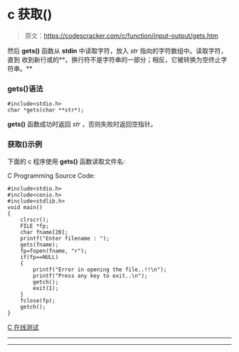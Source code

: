 # c 获取()

> 原文：<https://codescracker.com/c/function/input-output/gets.htm>

然后 **gets()** 函数从 **stdin** 中读取字符，放入 *str* 指向的字符数组中。读取字符，直到 收到新行或的**。换行符不是字符串的一部分；相反，它被转换为空终止字符串。**

### gets()语法

```
#include<stdio.h>
char *gets(char **str*);
```

**gets()** 函数成功时返回 *str* ，否则失败时返回空指针。

### 获取()示例

下面的 c 程序使用 **gets()** 函数读取文件名:

C Programming Source Code:

```
#include<stdio.h>
#include<conio.h>
#include<stdlib.h>
void main()
{
	clrscr();
	FILE *fp;
	char fname[20];
	printf("Enter filename : ");
	gets(fname);
	fp=fopen(fname, "r");
	if(fp==NULL)
	{
		printf("Error in opening the file..!!\n");
		printf("Press any key to exit..\n");
		getch();
		exit(1);
	}
	fclose(fp);
	getch();
}
```

[C 在线测试](/exam/showtest.php?subid=2)

* * *

* * *